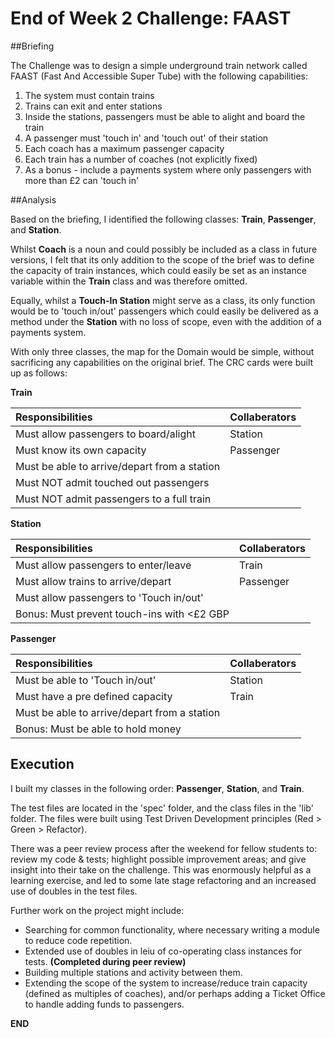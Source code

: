 End of Week 2 Challenge: FAAST
===============
##Briefing
  
The Challenge was to design a simple underground train network called FAAST (Fast And Accessible Super Tube) with the following capabilities:  
  
1. The system must contain trains  
2. Trains can exit and enter stations   
3. Inside the stations, passengers must be able to alight and board the train  
4. A passenger must 'touch in' and 'touch out' of their station  
5. Each coach has a maximum passenger capacity  
6. Each train has a number of coaches (not explicitly fixed)  
7. As a bonus - include a payments system where only passengers with more than £2 can 'touch in' 
  
##Analysis
  
Based on the briefing, I identified the following classes: **Train**, **Passenger**, and **Station**.  
  
Whilst **Coach** is a noun and could possibly be included as a class in future versions, I felt that its only addition to the scope of the brief was to define the capacity of train instances, which could easily be set as an instance variable within the **Train** class and was therefore omitted.  

Equally, whilst a **Touch-In Station** might serve as a class, its only function would be to 'touch in/out' passengers which could easily be delivered as a method under the **Station** with no loss of scope, even with the addition of a payments system. 
  
With only three classes, the map for the Domain would be simple, without sacrificing any capabilities on the original brief. The CRC cards were built up as follows:  

**Train**  
  
| Responsibilities                              | Collaberators |
| :-------------------------------------------- |:--------------|
| Must allow passengers to board/alight         | Station       | 
| Must know its own capacity                    | Passenger     |
| Must be able to arrive/depart from a station  |               |
| Must NOT admit touched out passengers         |               | 
| Must NOT admit passengers to a full train     |               | 
    
    
**Station**  
  
| Responsibilities                              | Collaberators |
| :-------------------------------------------- |:--------------|
| Must allow passengers to enter/leave          | Train         | 
| Must allow trains to arrive/depart            | Passenger     |
| Must allow passengers to 'Touch in/out'       |               |
| Bonus: Must prevent touch-ins with <£2 GBP    |               |
    
    
**Passenger**  
  
| Responsibilities                              | Collaberators |
| :-------------------------------------------- |:--------------|
| Must be able to 'Touch in/out'                | Station       | 
| Must have a pre defined capacity              | Train         |
| Must be able to arrive/depart from a station  |               |
| Bonus: Must be able to hold money             |               |
    
    
## Execution
  
I built my classes in the following order: **Passenger**, **Station**, and **Train**.

The test files are located in the 'spec' folder, and the class files in the 'lib' folder. The files were built using Test Driven Development principles (Red > Green > Refactor).

There was a peer review process after the weekend for fellow students to: review my code & tests; highlight possible improvement areas; and give insight into their take on the challenge. This was enormously helpful as a learning exercise, and led to some late stage refactoring and an increased use of doubles in the test files. 
  
Further work on the project might include: 
  
+ Searching for common functionality, where necessary writing a module to reduce code repetition.  
+ Extended use of doubles in leiu of co-operating class instances for tests.   **(Completed during peer review)**
+ Building multiple stations and activity between them. 
+ Extending the scope of the system to increase/reduce train capacity (defined as multiples of coaches), and/or perhaps adding a Ticket Office to handle adding funds to passengers.  
   
   
**END**
